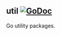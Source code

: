## util [![GoDoc](https://godoc.org/github.com/fvbommel/util?status.svg)](https://godoc.org/github.com/fvbommel/util)
Go utility packages.
